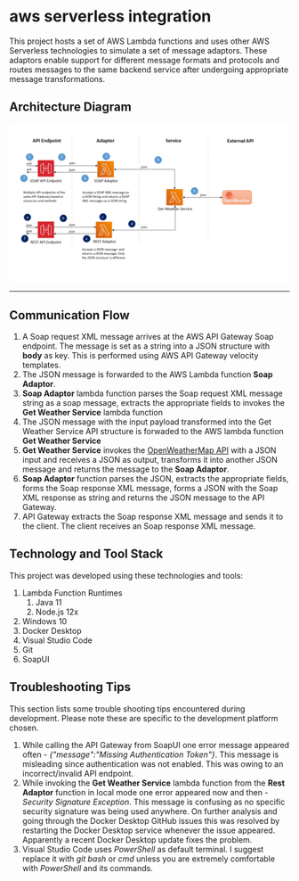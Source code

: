 # aws serverless integration
This project hosts a set of AWS Lambda functions and uses other AWS Serverless technologies to simulate a set of message adaptors. These adaptors enable support for different message formats and protocols and routes messages to the same backend service after undergoing appropriate message transformations. 

## Architecture Diagram

![](images/Lambda.Service.Architecture-v1.0.PNG)

------

## Communication Flow

1. A Soap request XML message arrives at the AWS API Gateway Soap endpoint. The message is set as a string into a JSON structure with **body** as key. This is performed using AWS API Gateway velocity templates.
2. The JSON message is forwarded to the AWS Lambda function **Soap Adaptor**.
3. **Soap Adaptor** lambda function parses the Soap request XML message string as a soap message, extracts the appropriate fields to invokes the **Get Weather Service** lambda function
4. The JSON message with the input payload transformed into the Get Weather Service API structure is forwaded to the AWS lambda function **Get Weather Service**
5. **Get Weather Service** invokes the [OpenWeatherMap API](https://openweathermap.org/api) with a JSON input and receives a JSON as output, transforms it into another JSON message and returns the message to the **Soap Adaptor**.
6. **Soap Adaptor** function parses the JSON, extracts the appropriate fields, forms the Soap response XML message, forms a JSON with the Soap XML response as string and returns the JSON message to the API Gateway.
7. API Gateway extracts the Soap response XML message and sends it to the client. The client receives an Soap response XML message.  

## Technology and Tool Stack

This project was developed using these technologies and tools:

1. Lambda Function Runtimes
   1. Java 11
   2. Node.js 12x
2. Windows 10
3. Docker Desktop
4. Visual Studio Code
5. Git
6. SoapUI

## Troubleshooting Tips

This section lists some trouble shooting tips encountered during development. Please note these are specific to the development platform chosen.

1. While calling the API Gateway from SoapUI one error message appeared often - *{"message":"Missing Authentication Token"}*. This message is misleading since authentication was not enabled. This was owing to an incorrect/invalid API endpoint. 
2. While invoking the **Get Weather Service** lambda function from the **Rest Adaptor** function in local mode one error appeared now and then - *Security Signature Exception*. This message is confusing as no specific security signature was being used anywhere. On further analysis and going through the Docker Desktop GitHub issues this was resolved by restarting the Docker Desktop service whenever the issue appeared. Apparently a recent Docker Desktop update fixes the problem.
3. Visual Studio Code uses *PowerShell* as default terminal. I suggest replace it with *git bash* or *cmd* unless you are extremely comfortable with *PowerShell* and its commands.
